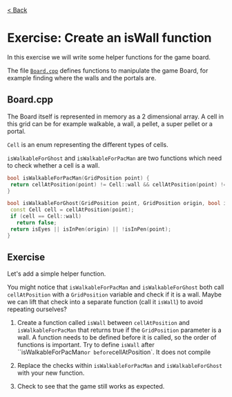[< Back](../README.md)

# Exercise: Create an isWall function

In this exercise we will write some helper functions for the game board.

The file [`Board.cpp`](../../../lib/Board.cpp) defines functions to manipulate the game Board, for example finding where
the walls and the portals are.

## Board.cpp

The Board itself is represented in memory as a 2 dimensional array. A cell in this grid can be for example walkable, a
wall, a pellet, a super pellet or a portal.

`Cell` is an enum representing the different types of cells.

`isWalkableForGhost` and `isWalkableForPacMan` are two functions which need to check whether a cell is a wall.

```cpp
bool isWalkableForPacMan(GridPosition point) {
 return cellAtPosition(point) != Cell::wall && cellAtPosition(point) != Cell::pen;
}

bool isWalkableForGhost(GridPosition point, GridPosition origin, bool isEyes) {
 const Cell cell = cellAtPosition(point);
 if (cell == Cell::wall)
   return false;
 return isEyes || isInPen(origin) || !isInPen(point);
}
```

## Exercise

Let's add a simple helper function.

You might notice that `isWalkableForPacMan` and `isWalkableForGhost` both call `cellAtPosition` with a `GridPosition`
variable and check if it is a wall. Maybe we can lift that check into a separate function (call it `isWall`) to avoid
repeating ourselves?

1. Create a function called `isWall` between `cellAtPosition` and `isWalkableForPacMan` that returns true if
   the `GridPosition` parameter is a wall. A function needs to be defined before it is called, so the order of functions
   is important. Try to define `isWall` after ``isWalkableForPacMan` or before `cellAtPosition`. It does not compile

2. Replace the checks within `isWalkableForPacMan` and `isWalkableForGhost` with your new function.

3. Check to see that the game still works as expected.
